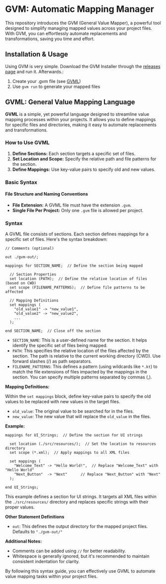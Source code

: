 # GVM: Automatic Mapping Manager

This repository introduces the GVM (General Value Mapper), a powerful tool designed to simplify managing mapped values across your project files. With GVM, you can effortlessly automate replacements and transformations, saving you time and effort.

## Installation & Usage
Using GVM is very simple. Download the GVM Installer through the [releases page](https://github.com/MrKelpy/GVM/releases) and run it. Afterwards.:
1. Create your .gvm file (see [GVML](#GVML-General-Value-Mapping-Language))
2. Use `gvm run` to generate your mapped files

## GVML: General Value Mapping Language

**GVML** is a simple, yet powerful language designed to streamline value mapping processes within your projects. It allows you to define mappings for specific files and directories, making it easy to automate replacements and transformations.

### How to Use GVML

1. **Define Sections:** Each section targets a specific set of files.
2. **Set Location and Scope:** Specify the relative path and file patterns for the section.
3. **Define Mappings:** Use key-value pairs to specify old and new values.

### Basic Syntax
####  File Structure and Naming Conventions

* **File Extension:** A GVML file must have the extension `.gvm`.
* **Single File Per Project:** Only one `.gvm` file is allowed per project.

###  Syntax

A GVML file consists of sections. Each section defines mappings for a specific set of files. Here's the syntax breakdown:

```
// Comments (optional)

out ./gvm-out/;

mappings for SECTION_NAME;  // Define the section being mapped

  // Section Properties 
  set location (PATH);  // Define the relative location of files (based on CWD)
  set scope (FILENAME_PATTERNS);  // Define file patterns to be affected

  // Mapping Definitions 
  set mappings (
    "old_value1" -> "new_value1",
    "old_value2" -> "new_value2",
    ...
  );

end SECTION_NAME;  // Close off the section
```

* `SECTION_NAME`: This is a user-defined name for the section. It helps identify the specific set of files being mapped.
* `PATH`: This specifies the relative location of the files affected by the section. The path is relative to the current working directory (CWD). Use forward slashes (/) as path separators.
* `FILENAME_PATTERNS`: This defines a pattern (using wildcards like `*.kt`) to match the file extensions of files impacted by the mappings in the section. You can specify multiple patterns separated by commas (,).

**Mapping Definitions:**

Within the `set mappings` block, define key-value pairs to specify the old values to be replaced with new values in the target files.

* `old_value`: The original value to be searched for in the files.
* `new_value`: The new value that will replace the `old_value` in the files.

**Example:**

```
mappings for UI_Strings;  // Define the section for UI strings

  set location (./src/resources/);  // Set the location to resources directory 
  set scope (*.xml);  // Apply mappings to all XML files

  set mappings (
    "Welcome_Text" -> "Hello World!",  // Replace "Welcome_Text" with "Hello World"
    "Next_Button"  -> "Next"      // Replace "Next_Button" with "Next"
  );

end UI_Strings;
```

This example defines a section for UI strings. It targets all XML files within the `./src/resources/` directory and replaces specific strings with their proper values.

**Other Statement Definitions**

* `out`: This defines the output directory for the mapped project files. Defaults to `"./gvm-out/"`

**Additional Notes:**

* Comments can be added using `//` for better readability.
* Whitespace is generally ignored, but it's recommended to maintain consistent indentation for clarity.

By following this syntax guide, you can effectively use GVML to automate value mapping tasks within your project files.
